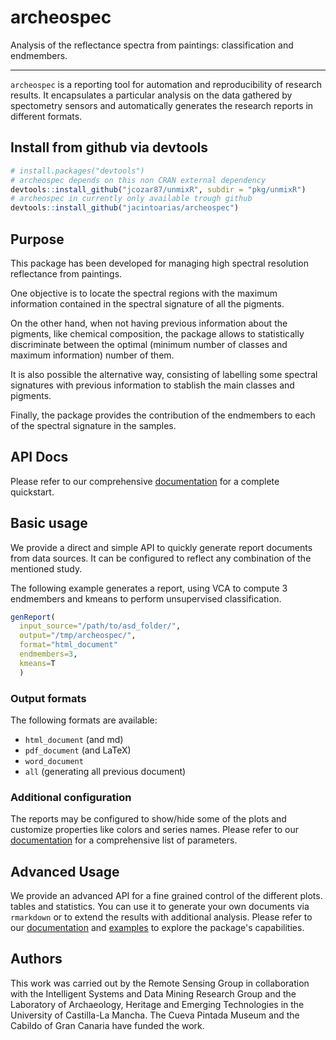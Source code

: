 # archeospec

Analysis of the reflectance spectra from paintings: classification and endmembers.

---

`archeospec` is a reporting tool for automation and reproducibility of research results. It encapsulates a particular analysis on the data gathered by spectometry sensors and automatically generates the research reports in different formats.


## Install from github via devtools

```R
# install.packages("devtools")
# archeospec depends on this non CRAN external dependency
devtools::install_github("jcozar87/unmixR", subdir = "pkg/unmixR")
# archeospec in currently only available trough github
devtools::install_github("jacintoarias/archeospec")
```

## Purpose

This package has been developed for managing high spectral resolution reflectance from paintings.

One objective is to locate the spectral regions with the maximum information contained in the spectral signature of all the pigments.

On the other hand, when not having previous information about the pigments, like chemical composition, the package allows to statistically discriminate between the optimal (minimum number of classes and maximum information) number of them.

It is also possible the alternative way, consisting of labelling some spectral signatures with previous information to stablish the main classes and pigments.

Finally, the package provides the contribution of the endmembers to each of the spectral signature in the samples.

## API Docs

Please refer to our comprehensive [documentation]() for a complete quickstart.

## Basic usage

We provide a direct and simple API to quickly generate report documents from data sources. It can be configured to reflect any combination of the mentioned study.

The following example generates a report, using VCA to compute 3 endmembers and kmeans to perform unsupervised classification.

```r
genReport(
  input_source="/path/to/asd_folder/",
  output="/tmp/archeospec/",
  format="html_document"
  endmembers=3,
  kmeans=T
  )
```

### Output formats

The following formats are available:

- `html_document` (and md)
- `pdf_document` (and LaTeX)
- `word_document`
- `all` (generating all previous document)

### Additional configuration

The reports may be configured to show/hide some of the plots and customize properties like colors and series names. Please refer to our [documentation]() for a comprehensive list of parameters.

## Advanced Usage

We provide an advanced API for a fine grained control of the different plots. tables and statistics. You can use it to generate your own documents via `rmarkdown` or to extend the results with additional analysis. Please refer to our [documentation]() and [examples]() to explore the package's capabilities.


## Authors

This work was carried out by the Remote Sensing Group in collaboration with the Intelligent Systems and Data Mining Research Group and the Laboratory of Archaeology, Heritage and Emerging Technologies in the University of Castilla-La Mancha. The Cueva Pintada Museum and the Cabildo of Gran Canaria have funded the work.
